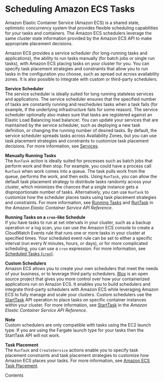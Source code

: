 # Scheduling Amazon ECS Tasks<a name="scheduling_tasks"></a>

Amazon Elastic Container Service \(Amazon ECS\) is a shared state, optimistic concurrency system that provides flexible scheduling capabilities for your tasks and containers\. The Amazon ECS schedulers leverage the same cluster state information provided by the Amazon ECS API to make appropriate placement decisions\.

Amazon ECS provides a service scheduler \(for long\-running tasks and applications\), the ability to run tasks manually \(for batch jobs or single run tasks\), with Amazon ECS placing tasks on your cluster for you\. You can specify task placement strategies and constraints that allow you to run tasks in the configuration you choose, such as spread out across availability zones\. It is also possible to integrate with custom or third\-party schedulers\.

**Service Scheduler**  
The service scheduler is ideally suited for long running stateless services and applications\. The service scheduler ensures that the specified number of tasks are constantly running and reschedules tasks when a task fails \(for example, if the underlying infrastructure fails for some reason\)\. The service scheduler optionally also makes sure that tasks are registered against an Elastic Load Balancing load balancer\. You can update your services that are maintained by the service scheduler, such as deploying a new task definition, or changing the running number of desired tasks\. By default, the service scheduler spreads tasks across Availability Zones, but you can use task placement strategies and constraints to customize task placement decisions\. For more information, see [Services](ecs_services.md)\.

**Manually Running Tasks**  
The `RunTask` action is ideally suited for processes such as batch jobs that perform work and then stop\. For example, you could have a process call `RunTask` when work comes into a queue\. The task pulls work from the queue, performs the work, and then exits\. Using `RunTask`, you can allow the default task placement strategy to distribute tasks randomly across your cluster, which minimizes the chances that a single instance gets a disproportionate number of tasks\. Alternatively, you can use `RunTask` to customize how the scheduler places tasks using task placement strategies and constraints\. For more information, see [Running Tasks](ecs_run_task.md) and [RunTask](http://docs.aws.amazon.com/AmazonECS/latest/APIReference//API_RunTask.html) in the *Amazon Elastic Container Service API Reference*\.

**Running Tasks on a `cron`\-like Schedule**  
If you have tasks to run at set intervals in your cluster, such as a backup operation or a log scan, you can use the Amazon ECS console to create a CloudWatch Events rule that runs one or more tasks in your cluster at specified times\. Your scheduled event rule can be set to either a specific interval \(run every *N* minutes, hours, or days\), or for more complicated scheduling, you can use a `cron` expression\. For more information, see [Scheduled Tasks \(`cron`\)](scheduled_tasks.md)\.

**Custom Schedulers**  
Amazon ECS allows you to create your own schedulers that meet the needs of your business, or to leverage third party schedulers\. [Blox](https://blox.github.io/) is an open source project that gives you more control over how your containerized applications run on Amazon ECS\. It enables you to build schedulers and integrate third\-party schedulers with Amazon ECS while leveraging Amazon ECS to fully manage and scale your clusters\. Custom schedulers use the [StartTask](http://docs.aws.amazon.com/AmazonECS/latest/APIReference//API_StartTask.html) API operation to place tasks on specific container instances within your cluster\. For more information, see [StartTask](http://docs.aws.amazon.com/AmazonECS/latest/APIReference//API_StartTask.html) in the *Amazon Elastic Container Service API Reference*\.

**Note**  
Custom schedulers are only compatible with tasks using the EC2 launch type\. If you are using the Fargate launch type for your tasks then the StartTask API will not work\.

**Task Placement**  
The `RunTask` and `CreateService` actions enable you to specify task placement constraints and task placement strategies to customize how Amazon ECS places your tasks\. For more information, see [Amazon ECS Task Placement](task-placement.md)\.

Contents